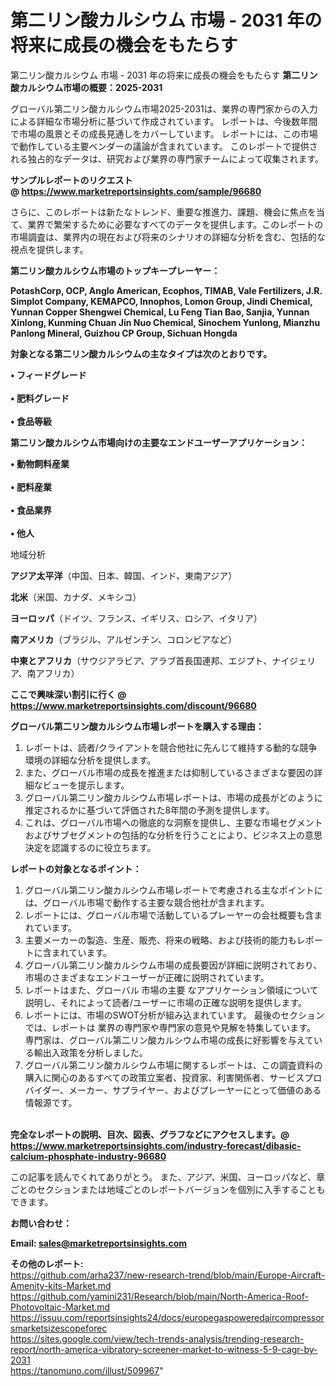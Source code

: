 # 第二リン酸カルシウム 市場 - 2031 年の将来に成長の機会をもたらす
 第二リン酸カルシウム 市場 - 2031 年の将来に成長の機会をもたらす
<strong><b>第二リン酸カルシウム市場の概要：2025-2031</b></strong>

グローバル第二リン酸カルシウム市場2025-2031は、業界の専門家からの入力による詳細な市場分析に基づいて作成されています。 レポートは、今後数年間で市場の風景とその成長見通しをカバーしています。 レポートには、この市場で動作している主要ベンダーの議論が含まれています。 このレポートで提供される独占的なデータは、研究および業界の専門家チームによって収集されます。

<strong>サンプルレポートのリクエスト @ <a href=https://www.marketreportsinsights.com/sample/96680>https://www.marketreportsinsights.com/sample/96680</a></strong>

さらに、このレポートは新たなトレンド、重要な推進力、課題、機会に焦点を当て、業界で繁栄するために必要なすべてのデータを提供します。このレポートの市場調査は、業界内の現在および将来のシナリオの詳細な分析を含む、包括的な視点を提供します。

<strong>第二リン酸カルシウム市場のトップキープレーヤー：</strong>

<strong>PotashCorp, OCP, Anglo American, Ecophos, TIMAB, Vale Fertilizers, J.R. Simplot Company, KEMAPCO, Innophos, Lomon Group, Jindi Chemical, Yunnan Copper Shengwei Chemical, Lu Feng Tian Bao, Sanjia, Yunnan Xinlong, Kunming Chuan Jin Nuo Chemical, Sinochem Yunlong, Mianzhu Panlong Mineral, Guizhou CP Group, Sichuan Hongda</strong>

<strong><b>対象となる第二リン酸カルシウムの主なタイプは次のとおりです。</b></strong>

<strong>• フィードグレード<br><br>• 肥料グレード<br><br>• 食品等級</strong>

<strong><b>第二リン酸カルシウム市場向けの主要なエンドユーザーアプリケーション：</b></strong>

<strong>• 動物飼料産業<br><br>• 肥料産業<br><br>• 食品業界<br><br>• 他人</strong>

 地域分析

<strong><b>アジア太平洋</b></strong>（中国、日本、韓国、インド、東南アジア）

<strong><b>北米</b></strong>（米国、カナダ、メキシコ）

<strong><b>ヨーロッパ</b></strong>（ドイツ、フランス、イギリス、ロシア、イタリア）

<strong><b>南アメリカ</b></strong>（ブラジル、アルゼンチン、コロンビアなど）

<strong><b>中東とアフリカ</b></strong>（サウジアラビア、アラブ首長国連邦、エジプト、ナイジェリア、南アフリカ）

<strong>ここで興味深い割引に行く @ <a href=https://www.marketreportsinsights.com/discount/96680>https://www.marketreportsinsights.com/discount/96680</a></strong>

<strong><b>グローバル第二リン酸カルシウム市場レポートを購入する理由：</b></strong>
<ol>
  <li>レポートは、読者/クライアントを競合他社に先んじて維持する動的な競争環境の詳細な分析を提供します。</li>
  <li>また、グローバル市場の成長を推進または抑制しているさまざまな要因の詳細なビューを提示します。</li>
  <li>グローバル第二リン酸カルシウム市場レポートは、市場の成長がどのように推定されるかに基づいて評価された8年間の予測を提供します。</li>
  <li>これは、グローバル市場への徹底的な洞察を提供し、主要な市場セグメントおよびサブセグメントの包括的な分析を行うことにより、ビジネス上の意思決定を認識するのに役立ちます。</li>
</ol>
<strong><b>レポートの対象となるポイント：</b></strong>
<ol>
  <li>グローバル第二リン酸カルシウム市場レポートで考慮される主なポイントには、グローバル市場で動作する主要な競合他社が含まれます。</li>
  <li>レポートには、グローバル市場で活動しているプレーヤーの会社概要も含まれています。</li>
  <li>主要メーカーの製造、生産、販売、将来の戦略、および技術的能力もレポートに含まれています。</li>
  <li>グローバル第二リン酸カルシウム市場の成長要因が詳細に説明されており、市場のさまざまなエンドユーザーが正確に説明されています。</li>
  <li>レポートはまた、グローバル 市場の主要 なアプリケーション領域について説明し、それによって読者/ユーザーに市場の正確な説明を提供します。</li>
  <li>レポートには、市場のSWOT分析が組み込まれています。 最後のセクションでは、レポートは 業界の専門家や専門家の意見や見解を特集しています。 専門家は、グローバル第二リン酸カルシウム市場の成長に好影響を与えている輸出入政策を分析しました。</li>
  <li>グローバル第二リン酸カルシウム市場に関するレポートは、この調査資料の購入に関心のあるすべての政策立案者、投資家、利害関係者、サービスプロバイダー、メーカー、サプライヤー、およびプレーヤーにとって価値のある情報源です。</li>
</ol><br>
<strong>完全なレポートの説明、目次、図表、グラフなどにアクセスします。@ <a href=https://www.marketreportsinsights.com/industry-forecast/dibasic-calcium-phosphate-industry-96680>https://www.marketreportsinsights.com/industry-forecast/dibasic-calcium-phosphate-industry-96680</a></strong>

この記事を読んでくれてありがとう。 また、アジア、米国、ヨーロッパなど、章ごとのセクションまたは地域ごとのレポートバージョンを個別に入手することもできます。

<strong><b>お問い合わせ：</b></strong>

<strong>Email: </strong><a href=mailto:sales@marketreportsinsights.com><strong>sales@marketreportsinsights.com</strong></a>

<strong>その他のレポート:</strong>
<br>
<a href=https://github.com/arha237/new-research-trend/blob/main/Europe-Aircraft-Amenity-kits-Market.md>https://github.com/arha237/new-research-trend/blob/main/Europe-Aircraft-Amenity-kits-Market.md</a>
<br>
<a href=https://github.com/yamini231/Research/blob/main/North-America-Roof-Photovoltaic-Market.md>https://github.com/yamini231/Research/blob/main/North-America-Roof-Photovoltaic-Market.md</a>
<br>
<a href=https://issuu.com/reportsinsights24/docs/europegaspoweredaircompressorsmarketsizescopeforec>https://issuu.com/reportsinsights24/docs/europegaspoweredaircompressorsmarketsizescopeforec</a>
<br>
<a href=https://sites.google.com/view/tech-trends-analysis/trending-research-report/north-america-vibratory-screener-market-to-witness-5-9-cagr-by-2031>https://sites.google.com/view/tech-trends-analysis/trending-research-report/north-america-vibratory-screener-market-to-witness-5-9-cagr-by-2031</a>
<br>
<a href=https://tanomuno.com/illust/509967>https://tanomuno.com/illust/509967</a>"
